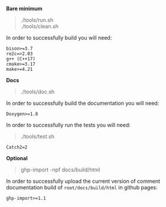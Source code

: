 **Bare minimum**
> ./tools/run.sh\
> ./tools/clean.sh

In order to successfully build you will need:
```
bison>=3.7
re2c=>2.03
g++ (C++17)
cmake>=3.17
make>=4.21
```

**Docs**
> ./tools/doc.sh

In order to successfully build the documentation you will need:
```
Doxygen>=1.8
```

In order to successfully run the tests you will need:
> ./tools/test.sh
>
```
Catch2=2
```

**Optional**
> ghp-import -npf docs/build/html

In order to successfully upload the current version of comment documentation build of `root/docs/build/html` in github pages:
```
ghp-import>=1.1
```


